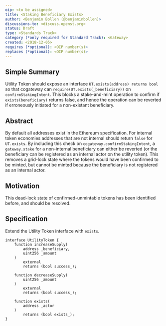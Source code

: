 ```yaml
---
oip: <to be assigned>
title: <Staking Beneficiary Exists>
author: <Benjamin Bollen (@benjaminbollen)>
discussions-to: <discuss.openst.org>
status: Draft
type: <Standards Track>
category (*only required for Standard Track): <Gateway>
created: <2018-12-05>
requires (*optional): <OIP number(s)>
replaces (*optional): <OIP number(s)>
---
```


## Simple Summary
<!--"If you can't explain it simply, you don't understand it well enough." Provide a simplified and layman-accessible explanation of the OIP.-->
Utility Token should expose an interface `UT.exists(address) returns bool` so
that cogateway can `require(UT.exists(_beneficiary))` on `confirmStakingIntent`.
This blocks a stake-and-mint operation to confirm if `exists(beneficiary)`
returns false, and hence the operation can be reverted if erroneously
initiated for a non-existant beneficiary.

## Abstract
<!--A short (~200 word) description of the technical issue being addressed.-->
By default all addresses exist in the Ethereum specification.  For internal
token economies addresses that are not internal should return `false`
for `UT.exists`. By including this check on `cogateway.confirmStakingIntent`,
a `gateway.stake` for a non-internal beneficiary can either be reverted (or
the beneficiary can be registered as an internal actor on the utility token).
This removes a grid-lock state where the tokens would have been confirmed to be
minted, but cannot be minted because the beneficiary is not registered as an
internal actor.


## Motivation
<!--The motivation is critical for OIPs that want to change the OpenST protocol. It should clearly explain why the existing protocol specification is inadequate to address the problem that the OIP solves. OIP submissions without sufficient motivation may be rejected outright.-->
This dead-lock state of confirmed-unmintable tokens has been identified before,
and should be resolved.

## Specification
<!--The technical specification should describe the syntax and semantics of any new feature. The specification should be detailed enough to allow competing, interoperable implementations.-->

Extend the Utility Token interface with `exists`.

```solidity
interface UtilityToken {
    function increaseSupply(
        address _beneficiary,
        uint256 _amount
    )
        external
        returns (bool success_);
    
    function decreaseSupply(
        uint256 _amount
    )
        external
        returns (bool success_);

    function exists(
        address _actor
    )
        returns (bool exists_);
}
```
